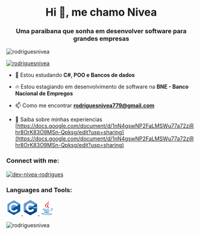 <h1 align="center">Hi 👋, me chamo Nivea</h1>
<h3 align="center">Uma paraibana que sonha em desenvolver software para grandes empresas</h3>

<p align="left"> <img src="https://komarev.com/ghpvc/?username=rodriguesnivea&label=Profile%20views&color=0e75b6&style=flat" alt="rodriguesnivea" /> </p>

<p align="left"> <a href="https://github.com/ryo-ma/github-profile-trophy"><img src="https://github-profile-trophy.vercel.app/?username=rodriguesnivea" alt="rodriguesnivea" /></a> </p>

- 🌱 Estou estudando **C#, POO e Bancos de dados**

- 🔥 Estou estagiando em desenvolvimento de software na **BNE - Banco Nacional de Empregos**

- 📫 Como me encontrar **rodriguesnivea779@gmail.com**

- 📄 Saiba sobre minhas experiencias [https://docs.google.com/document/d/1nN4gswNP2FaLMSWu77a72ziRhr8OrK83O9MSn-Qpksg/edit?usp=sharing](https://docs.google.com/document/d/1nN4gswNP2FaLMSWu77a72ziRhr8OrK83O9MSn-Qpksg/edit?usp=sharing)

<h3 align="left">Connect with me:</h3>
<p align="left">
<a href="https://linkedin.com/in/dev-nivea-rodrigues" target="blank"><img align="center" src="https://raw.githubusercontent.com/rahuldkjain/github-profile-readme-generator/master/src/images/icons/Social/linked-in-alt.svg" alt="dev-nivea-rodrigues" height="30" width="40" /></a>
</p>

<h3 align="left">Languages and Tools:</h3>
<p align="left"> <a href="https://www.cprogramming.com/" target="_blank" rel="noreferrer"> <img src="https://raw.githubusercontent.com/devicons/devicon/master/icons/c/c-original.svg" alt="c" width="40" height="40"/> </a> <a href="https://www.w3schools.com/cpp/" target="_blank" rel="noreferrer"> <img src="https://raw.githubusercontent.com/devicons/devicon/master/icons/cplusplus/cplusplus-original.svg" alt="cplusplus" width="40" height="40"/> </a> <a href="https://www.java.com" target="_blank" rel="noreferrer"> <img src="https://raw.githubusercontent.com/devicons/devicon/master/icons/java/java-original.svg" alt="java" width="40" height="40"/> </a> </p>

<p><img align="center" src="https://github-readme-stats.vercel.app/api/top-langs?username=rodriguesnivea&show_icons=true&locale=en&layout=compact" alt="rodriguesnivea" /></p>
